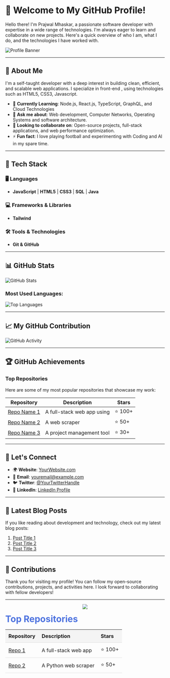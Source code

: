 # 👋 Welcome to My GitHub Profile!

Hello there! I'm Prajwal Mhaskar, a passionate software developer with expertise in a wide range of technologies. I'm always eager to learn and collaborate on new projects. Here's a quick overview of who I am, what I do, and the technologies I have worked with.

![Profile Banner](https://github.com/user-attachments/assets/32f34165-2efb-4df4-865e-b475e26b9c4f)

---

## 📌 About Me
I'm a self-taught developer with a deep interest in building clean, efficient, and scalable web applications. I specialize in front-end <!-- and back-end development-->, using technologies such as HTML5, CSS3, Javascript.

- 🌱 **Currently Learning**: Node.js, React.js, TypeScript, GraphQL, and Cloud Technologies
- 💬 **Ask me about**: Web development, Computer Networks, Operating Systems <!--Open-source,--> and software architecture.
- 🔭 **Looking to collaborate on**: Open-source projects, full-stack applications, and web performance optimization.
- ⚡ **Fun fact**: I love playing football and experimenting with Coding and AI in my spare time.

---

## 🚀 Tech Stack

### 🖥️ **Languages**

- **JavaScript** | **HTML5** | **CSS3** | **SQL** | **Java**

### 💻 **Frameworks & Libraries**

-  **Tailwind** <!--**React** | **Node.js** | **Express** | **Django** | **Vue.js** | **Svelte**-->

### 🛠️ **Tools & Technologies**

- **Git & GitHub**<!-- | **Docker** | **Webpack** | **Babel** | **Nginx** | **AWS** | **Firebase** | **MongoDB** | **PostgreSQL**-->

---

## 📊 GitHub Stats

![GitHub Stats](https://github-readme-stats.vercel.app/api?username=prajwalmcode-dev&show_icons=true&hide_title=true&hide=prs&count_private=true&theme=radical)

### Most Used Languages:

![Top Languages](https://github-readme-stats.vercel.app/api/top-langs/?username=prajwalmcode-dev&layout=compact&langs_count=8&theme=radical)

---

## 📈 My GitHub Contribution

![GitHub Activity](https://github-readme-activity-graph.cyclic.app/graph?username=prajwalmcode-dev&bg_color=FFFFFF&color=4e73df&line=4e73df&point=4e73df&area=true&hide_border=true)

---

## 🏆 GitHub Achievements

### **Top Repositories**

Here are some of my most popular repositories that showcase my work:

| Repository | Description | Stars |
|------------|-------------|-------|
| [Repo Name 1](https://github.com/prajwalmcode-dev/cohort-css) | A full-stack web app using | ⭐️ 100+ |
| [Repo Name 2](https://github.com/prajwalmcode-dev/cohort-landing-page-assn3) | A web scraper | ⭐️ 50+ |
| [Repo Name 3](https://github.com/prajwalmcode-dev/Retro-Car-Game) | A project management tool | ⭐️ 30+ |

---

## 🔗 Let's Connect

- 🌍 **Website**: [YourWebsite.com](https://yourwebsite.com)
- 📧 **Email**: [youremail@example.com](mailto:prajwalmhaskar90@gmail.com)
- 🐦 **Twitter**: [@YourTwitterHandle](https://twitter.com/YourTwitterHandle)
- 🔗 **LinkedIn**: [LinkedIn Profile](https://www.linkedin.com/in/prajwal-mhaskar-1s2s3n/)

---

## 📅 Latest Blog Posts

If you like reading about development and technology, check out my latest blog posts:

1. [Post Title 1](https://yourwebsite.com/post1)
2. [Post Title 2](https://yourwebsite.com/post2)
3. [Post Title 3](https://yourwebsite.com/post3)

---

## 🎯 Contributions

Thank you for visiting my profile! You can follow my open-source contributions, projects, and activities here. I look forward to collaborating with fellow developers!

---

<p align="center">
  <img src="https://img.shields.io/github/followers/prajwalmcode-dev?label=Follow&style=social" />
</p>

<style>
  .section-header {
    font-size: 28px;
    font-weight: bold;
    color: #4e73df;
  }

  .repo-table {
    width: 100%;
    border-collapse: collapse;
  }

  .repo-table th, .repo-table td {
    padding: 10px;
    text-align: left;
    border-bottom: 1px solid #ddd;
  }

  .repo-table th {
    background-color: #f4f4f4;
  }
</style>

<div class="section-header">Top Repositories</div>
<table class="repo-table">
  <tr>
    <th>Repository</th>
    <th>Description</th>
    <th>Stars</th>
  </tr>
  <tr>
    <td><a href="https://github.com/YourUsername/RepoName1">Repo 1</a></td>
    <td>A full-stack web app</td>
    <td>⭐️ 100+</td>
  </tr>
  <tr>
    <td><a href="https://github.com/YourUsername/RepoName2">Repo 2</a></td>
    <td>A Python web scraper</td>
    <td>⭐️ 50+</td>
  </tr>
</table>

<!--
**prajwalmcode-dev/prajwalmcode-dev** is a ✨ _special_ ✨ repository because its `README.md` (this file) appears on your GitHub profile.

Here are some ideas to get you started:

- 🔭 I’m currently working on ...
- 🌱 I’m currently learning ...
- 👯 I’m looking to collaborate on ...
- 🤔 I’m looking for help with ...
- 💬 Ask me about ...
- 📫 How to reach me: ...
- 😄 Pronouns: ...
- ⚡ Fun fact: ...
-->
